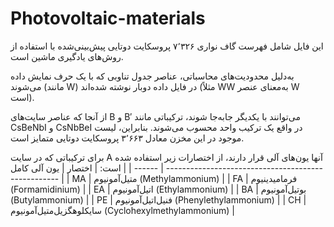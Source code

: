 # Photovoltaic-materials
این فایل شامل فهرست گاف نواری ۷٬۳۲۶ پروسکایت دوتایی پیش‌بینی‌شده با استفاده از روش‌های یادگیری ماشین است.

به‌دلیل محدودیت‌های محاسباتی، عناصر جدول تناوبی که با یک حرف نمایش داده می‌شوند (مانند W) در فایل داده دوبار نوشته شده‌اند (مثلاً WW به‌معنای عنصر W است).

از آنجا که عناصر سایت‌های B و B′ می‌توانند با یکدیگر جابه‌جا شوند، ترکیباتی مانند CsBeNbI و CsNbBeI در واقع یک ترکیب واحد محسوب می‌شوند. بنابراین، لیست موجود در این مخزن معادل ۳٬۶۶۳ پروسکایت دوتایی متمایز است.

برای ترکیباتی که در سایت A آنها یون‌های آلی قرار دارند، از اختصارات زیر استفاده شده است:
| اختصار | یون آلی کامل                                        |
| ------ | --------------------------------------------------- |
| MA     | متیل‌آمونیوم (Methylammonium)                       |
| FA     | فرمامیدینیوم (Formamidinium)                        |
| EA     | اتیل‌آمونیوم (Ethylammonium)                        |
| BA     | بوتیل‌آمونیوم (Butylammonium)                       |
| PE     | فنیل‌اتیل‌آمونیوم (Phenylethylammonium)             |
| CH     | سایکلوهگزیل‌متیل‌آمونیوم (Cyclohexylmethylammonium) |


